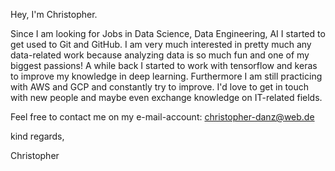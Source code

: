 Hey, I'm Christopher.

Since I am looking for Jobs in Data Science, Data Engineering, AI I started to get used to Git and GitHub. 
I am very much interested in pretty much any data-related work because analyzing data is so much fun and one of my biggest passions!
A while back I started to work with tensorflow and keras to improve my knowledge in deep learning. Furthermore I am still practicing with AWS and GCP and constantly try to improve.
I'd love to get in touch with new people and maybe even exchange knowledge on IT-related fields.

Feel free to contact me on my e-mail-account: christopher-danz@web.de

kind regards,

Christopher
